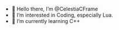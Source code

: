 - 👋 Hello there, I’m @CelestiaCFrame
- 👀 I’m interested in Coding, especially Lua.
- 🌱 I’m currently learning C++
